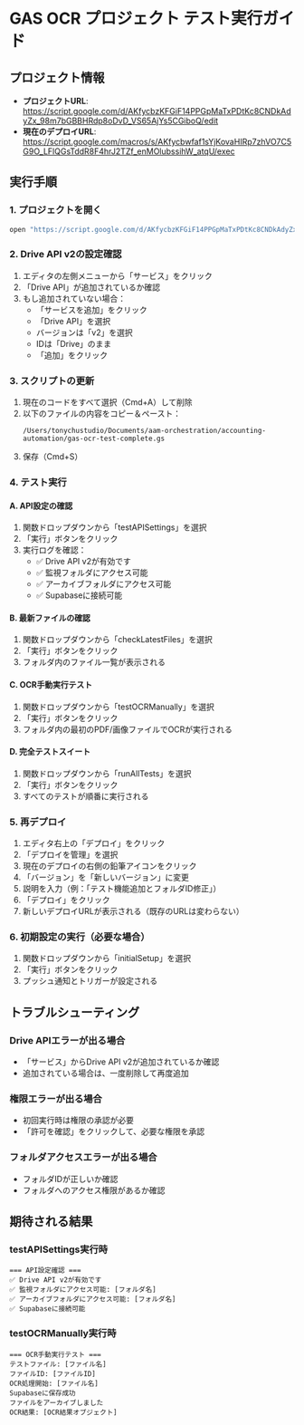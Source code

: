 # GAS OCR プロジェクト テスト実行ガイド

## プロジェクト情報
- **プロジェクトURL**: https://script.google.com/d/AKfycbzKFGiF14PPGpMaTxPDtKc8CNDkAdyZx_98m7bGBBHRdp8oDvD_VS65AjYs5CGiboQ/edit
- **現在のデプロイURL**: https://script.google.com/macros/s/AKfycbwfaf1sYjKovaHIRp7zhVO7C5G9O_LFlQGsTddR8F4hrJ2TZf_enMOlubssihW_atqU/exec

## 実行手順

### 1. プロジェクトを開く
```bash
open "https://script.google.com/d/AKfycbzKFGiF14PPGpMaTxPDtKc8CNDkAdyZx_98m7bGBBHRdp8oDvD_VS65AjYs5CGiboQ/edit"
```

### 2. Drive API v2の設定確認
1. エディタの左側メニューから「サービス」をクリック
2. 「Drive API」が追加されているか確認
3. もし追加されていない場合：
   - 「サービスを追加」をクリック
   - 「Drive API」を選択
   - バージョンは「v2」を選択
   - IDは「Drive」のまま
   - 「追加」をクリック

### 3. スクリプトの更新
1. 現在のコードをすべて選択（Cmd+A）して削除
2. 以下のファイルの内容をコピー＆ペースト：
   ```
   /Users/tonychustudio/Documents/aam-orchestration/accounting-automation/gas-ocr-test-complete.gs
   ```
3. 保存（Cmd+S）

### 4. テスト実行

#### A. API設定の確認
1. 関数ドロップダウンから「testAPISettings」を選択
2. 「実行」ボタンをクリック
3. 実行ログを確認：
   - ✅ Drive API v2が有効です
   - ✅ 監視フォルダにアクセス可能
   - ✅ アーカイブフォルダにアクセス可能
   - ✅ Supabaseに接続可能

#### B. 最新ファイルの確認
1. 関数ドロップダウンから「checkLatestFiles」を選択
2. 「実行」ボタンをクリック
3. フォルダ内のファイル一覧が表示される

#### C. OCR手動実行テスト
1. 関数ドロップダウンから「testOCRManually」を選択
2. 「実行」ボタンをクリック
3. フォルダ内の最初のPDF/画像ファイルでOCRが実行される

#### D. 完全テストスイート
1. 関数ドロップダウンから「runAllTests」を選択
2. 「実行」ボタンをクリック
3. すべてのテストが順番に実行される

### 5. 再デプロイ

1. エディタ右上の「デプロイ」をクリック
2. 「デプロイを管理」を選択
3. 現在のデプロイの右側の鉛筆アイコンをクリック
4. 「バージョン」を「新しいバージョン」に変更
5. 説明を入力（例：「テスト機能追加とフォルダID修正」）
6. 「デプロイ」をクリック
7. 新しいデプロイURLが表示される（既存のURLは変わらない）

### 6. 初期設定の実行（必要な場合）
1. 関数ドロップダウンから「initialSetup」を選択
2. 「実行」ボタンをクリック
3. プッシュ通知とトリガーが設定される

## トラブルシューティング

### Drive APIエラーが出る場合
- 「サービス」からDrive API v2が追加されているか確認
- 追加されている場合は、一度削除して再度追加

### 権限エラーが出る場合
- 初回実行時は権限の承認が必要
- 「許可を確認」をクリックして、必要な権限を承認

### フォルダアクセスエラーが出る場合
- フォルダIDが正しいか確認
- フォルダへのアクセス権限があるか確認

## 期待される結果

### testAPISettings実行時
```
=== API設定確認 ===
✅ Drive API v2が有効です
✅ 監視フォルダにアクセス可能: [フォルダ名]
✅ アーカイブフォルダにアクセス可能: [フォルダ名]
✅ Supabaseに接続可能
```

### testOCRManually実行時
```
=== OCR手動実行テスト ===
テストファイル: [ファイル名]
ファイルID: [ファイルID]
OCR処理開始: [ファイル名]
Supabaseに保存成功
ファイルをアーカイブしました
OCR結果: [OCR結果オブジェクト]
```